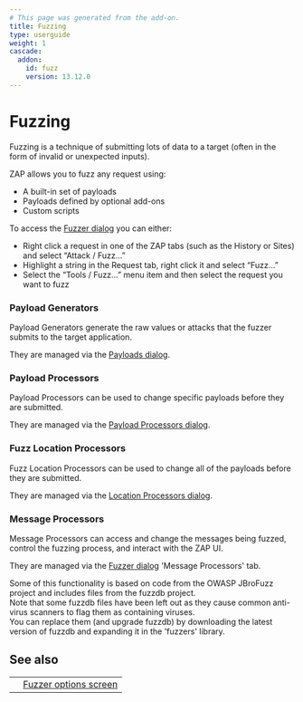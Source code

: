 ```yaml
---
# This page was generated from the add-on.
title: Fuzzing
type: userguide
weight: 1
cascade:
  addon:
    id: fuzz
    version: 13.12.0
---
```


# Fuzzing

Fuzzing is a technique of submitting lots of data to a target (often in the form of invalid or unexpected inputs).

ZAP allows you to fuzz any request using:

* A built-in set of payloads
* Payloads defined by optional add-ons
* Custom scripts


To access the [Fuzzer dialog](/docs/desktop/addons/fuzzer/dialogue/) you can either:

* Right click a request in one of the ZAP tabs (such as the History or Sites) and select “Attack / Fuzz…”
* Highlight a string in the Request tab, right click it and select “Fuzz…”
* Select the “Tools / Fuzz…” menu item and then select the request you want to fuzz

### Payload Generators

Payload Generators generate the raw values or attacks that the fuzzer submits to the target application.   

They are managed via the [Payloads dialog](/docs/desktop/addons/fuzzer/payloads/).

### Payload Processors

Payload Processors can be used to change specific payloads before they are submitted.   

They are managed via the [Payload Processors dialog](/docs/desktop/addons/fuzzer/processors/).

### Fuzz Location Processors

Fuzz Location Processors can be used to change all of the payloads before they are submitted.   

They are managed via the [Location Processors dialog](/docs/desktop/addons/fuzzer/locations/).

### Message Processors

Message Processors can access and change the messages being fuzzed, control the fuzzing process, and interact with the ZAP UI.   

They are managed via the [Fuzzer dialog](/docs/desktop/addons/fuzzer/dialogue/) 'Message Processors' tab.

Some of this functionality is based on code from the OWASP JBroFuzz project and includes files from the fuzzdb project.  
Note that some fuzzdb files have been left out as they cause common anti-virus scanners to flag them as containing viruses.  
You can replace them (and upgrade fuzzdb) by downloading the latest version of fuzzdb and expanding it in the 'fuzzers' library.

## See also

|   |                                                               |
|---|---------------------------------------------------------------|
|   | [Fuzzer options screen](/docs/desktop/addons/fuzzer/options/) |
